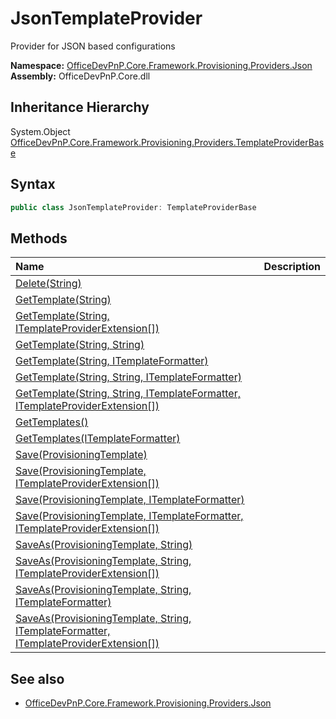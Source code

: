 # JsonTemplateProvider
Provider for JSON based configurations  

**Namespace:** [OfficeDevPnP.Core.Framework.Provisioning.Providers.Json](OfficeDevPnP.Core.Framework.Provisioning.Providers.Json.md)  
**Assembly:** OfficeDevPnP.Core.dll  
## Inheritance Hierarchy
System.Object  
    [OfficeDevPnP.Core.Framework.Provisioning.Providers.TemplateProviderBase](OfficeDevPnP.Core.Framework.Provisioning.Providers.TemplateProviderBase.md)
## Syntax
```C#
public class JsonTemplateProvider: TemplateProviderBase
```
## Methods
|**Name**|**Description**|
|:-----|:-----|
| [Delete(String)](OfficeDevPnP.Core.Framework.Provisioning.Providers.Json.JsonTemplateProvider.cf3d39fd.md) | 
| [GetTemplate(String)](OfficeDevPnP.Core.Framework.Provisioning.Providers.Json.JsonTemplateProvider.63314bcb.md) | 
| [GetTemplate(String, ITemplateProviderExtension[])](OfficeDevPnP.Core.Framework.Provisioning.Providers.Json.JsonTemplateProvider.87e64e45.md) | 
| [GetTemplate(String, String)](OfficeDevPnP.Core.Framework.Provisioning.Providers.Json.JsonTemplateProvider.787ac00e.md) | 
| [GetTemplate(String, ITemplateFormatter)](OfficeDevPnP.Core.Framework.Provisioning.Providers.Json.JsonTemplateProvider.5ab3afb3.md) | 
| [GetTemplate(String, String, ITemplateFormatter)](OfficeDevPnP.Core.Framework.Provisioning.Providers.Json.JsonTemplateProvider.250dcb85.md) | 
| [GetTemplate(String, String, ITemplateFormatter, ITemplateProviderExtension[])](OfficeDevPnP.Core.Framework.Provisioning.Providers.Json.JsonTemplateProvider.cc9b66fa.md) | 
| [GetTemplates()](OfficeDevPnP.Core.Framework.Provisioning.Providers.Json.JsonTemplateProvider.637e3e6b.md) | 
| [GetTemplates(ITemplateFormatter)](OfficeDevPnP.Core.Framework.Provisioning.Providers.Json.JsonTemplateProvider.57d85359.md) | 
| [Save(ProvisioningTemplate)](OfficeDevPnP.Core.Framework.Provisioning.Providers.Json.JsonTemplateProvider.da61c130.md) | 
| [Save(ProvisioningTemplate, ITemplateProviderExtension[])](OfficeDevPnP.Core.Framework.Provisioning.Providers.Json.JsonTemplateProvider.1c9d227e.md) | 
| [Save(ProvisioningTemplate, ITemplateFormatter)](OfficeDevPnP.Core.Framework.Provisioning.Providers.Json.JsonTemplateProvider.36e39e3.md) | 
| [Save(ProvisioningTemplate, ITemplateFormatter, ITemplateProviderExtension[])](OfficeDevPnP.Core.Framework.Provisioning.Providers.Json.JsonTemplateProvider.575209b6.md) | 
| [SaveAs(ProvisioningTemplate, String)](OfficeDevPnP.Core.Framework.Provisioning.Providers.Json.JsonTemplateProvider.c088c3c5.md) | 
| [SaveAs(ProvisioningTemplate, String, ITemplateProviderExtension[])](OfficeDevPnP.Core.Framework.Provisioning.Providers.Json.JsonTemplateProvider.3b2e8cc2.md) | 
| [SaveAs(ProvisioningTemplate, String, ITemplateFormatter)](OfficeDevPnP.Core.Framework.Provisioning.Providers.Json.JsonTemplateProvider.3ae34207.md) | 
| [SaveAs(ProvisioningTemplate, String, ITemplateFormatter, ITemplateProviderExtension[])](OfficeDevPnP.Core.Framework.Provisioning.Providers.Json.JsonTemplateProvider.c9910f96.md) | 
## See also
- [OfficeDevPnP.Core.Framework.Provisioning.Providers.Json](OfficeDevPnP.Core.Framework.Provisioning.Providers.Json.md)
